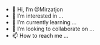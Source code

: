 - 👋 Hi, I’m @Mirzatjon
- 👀 I’m interested in ...
- 🌱 I’m currently learning ...
- 💞️ I’m looking to collaborate on ...
- 📫 How to reach me ...

<!---
Mirzatjon/Mirzatjon is a ✨ special ✨ repository because its `README.md` (this file) appears on your GitHub profile.
You can click the Preview link to take a look at your changes.
--->

